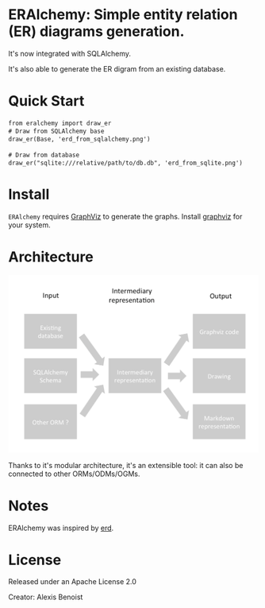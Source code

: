 # ERAlchemy: Simple entity relation (ER) diagrams generation.

It's now integrated with SQLAlchemy.

It's also able to generate the ER digram from an existing database.


# Quick Start 

    from eralchemy import draw_er
    # Draw from SQLAlchemy base
    draw_er(Base, 'erd_from_sqlalchemy.png')
    
    # Draw from database
    draw_er("sqlite:///relative/path/to/db.db", 'erd_from_sqlite.png')
    


# Install
`ERAlchemy` requires [GraphViz](http://www.graphviz.org/Download.php) to generate the graphs.
Install [graphviz](http://www.graphviz.org/Download.php) for your system.

# Architecture
![Architecture schema](/eralchemy_architecture.png?raw=true "Architecture schema")

Thanks to it's modular architecture, it's an extensible tool: it can also be connected to other ORMs/ODMs/OGMs.

# Notes
ERAlchemy was inspired by [erd](https://github.com/BurntSushi/erd).

# License
Released under an Apache License 2.0

Creator: Alexis Benoist